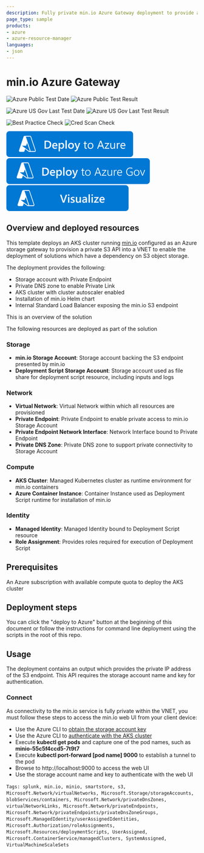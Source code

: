```yaml
---
description: Fully private min.io Azure Gateway deployment to provide an S3 compliant storage API backed by blob storage
page_type: sample
products:
- azure
- azure-resource-manager
languages:
- json
---
```

# min.io Azure Gateway

![Azure Public Test Date](https://azurequickstartsservice.blob.core.windows.net/badges/application-workloads/minio/minio-azure-gateway/PublicLastTestDate.svg)
![Azure Public Test Result](https://azurequickstartsservice.blob.core.windows.net/badges/application-workloads/minio/minio-azure-gateway/PublicDeployment.svg)

![Azure US Gov Last Test Date](https://azurequickstartsservice.blob.core.windows.net/badges/application-workloads/minio/minio-azure-gateway/FairfaxLastTestDate.svg)
![Azure US Gov Last Test Result](https://azurequickstartsservice.blob.core.windows.net/badges/application-workloads/minio/minio-azure-gateway/FairfaxDeployment.svg)

![Best Practice Check](https://azurequickstartsservice.blob.core.windows.net/badges/application-workloads/minio/minio-azure-gateway/BestPracticeResult.svg)
![Cred Scan Check](https://azurequickstartsservice.blob.core.windows.net/badges/application-workloads/minio/minio-azure-gateway/CredScanResult.svg)

[![Deploy To Azure](https://raw.githubusercontent.com/Azure/azure-quickstart-templates/master/1-CONTRIBUTION-GUIDE/images/deploytoazure.svg?sanitize=true)](https://portal.azure.com/#create/Microsoft.Template/uri/https%3A%2F%2Fraw.githubusercontent.com%2FAzure%2Fazure-quickstart-templates%2Fmaster%2Fapplication-workloads%2Fminio%2Fminio-azure-gateway%2Fazuredeploy.json)
[![Deploy To Azure US Gov](https://raw.githubusercontent.com/Azure/azure-quickstart-templates/master/1-CONTRIBUTION-GUIDE/images/deploytoazuregov.svg?sanitize=true)](https://portal.azure.us/#create/Microsoft.Template/uri/https%3A%2F%2Fraw.githubusercontent.com%2FAzure%2Fazure-quickstart-templates%2Fmaster%2Fapplication-workloads%2Fminio%2Fminio-azure-gateway%2Fazuredeploy.json)
[![Visualize](https://raw.githubusercontent.com/Azure/azure-quickstart-templates/master/1-CONTRIBUTION-GUIDE/images/visualizebutton.svg?sanitize=true)](http://armviz.io/#/?load=https%3A%2F%2Fraw.githubusercontent.com%2FAzure%2Fazure-quickstart-templates%2Fmaster%2Fapplication-workloads%2Fminio%2Fminio-azure-gateway%2Fazuredeploy.json)

## Overview and deployed resources

This template deploys an AKS cluster running [min.io](https://min.io/) configured as an Azure storage gateway to provision a private S3 API into a VNET to enable the deployment of solutions which have a dependency on S3 object storage.

The deployment provides the following:

+ Storage account with Private Endpoint
+ Private DNS zone to enable Private Link
+ AKS cluster with cluster autoscaler enabled
+ Installation of min.io Helm chart
+ Internal Standard Load Balancer exposing the min.io S3 endpoint

This is an overview of the solution

The following resources are deployed as part of the solution

### Storage

+ **min.io Storage Account**: Storage account backing the S3 endpoint presented by min.io
+ **Deployment Script Storage Account**: Storage account used as file share for deployment script resource, including inputs and logs

### Network

+ **Virtual Network**: Virtual Network within which all resources are provisioned
+ **Private Endpoint**: Private Endpoint to enable private access to min.io Storage Account
+ **Private Endpoint Network Interface**: Network Interface bound to Private Endpoint
+ **Private DNS Zone**: Private DNS zone to support private connectivity to Storage Account

### Compute

+ **AKS Cluster**: Managed Kubernetes cluster as runtime environment for min.io containers
+ **Azure Container Instance**: Container Instance used as Deployment Script runtime for installation of min.io

### Identity

+ **Managed Identity**: Managed Identity bound to Deployment Script resource
+ **Role Assignment**: Provides roles required for execution of Deployment Script

## Prerequisites

An Azure subscription with available compute quota to deploy the AKS cluster

## Deployment steps

You can click the "deploy to Azure" button at the beginning of this document or follow the instructions for command line deployment using the scripts in the root of this repo.

## Usage

The deployment contains an output which provides the private IP address of the S3 endpoint.  This API requires the storage account name and key for authentication.

### Connect

As connectivity to the min.io service is fully private within the VNET, you must follow these steps to access the min.io web UI from your client device:

+ Use the Azure CLI to [obtain the storage account key](https://docs.microsoft.com/cli/azure/storage/account/keys?view=azure-cli-latest#az_storage_account_keys_list)
+ Use the Azure CLI to [authenticate with the AKS cluster](https://docs.microsoft.com/cli/azure/aks?view=azure-cli-latest#az_aks_get_credentials)
+ Execute **kubectl get pods** and capture one of the pod names, such as **minio-55c5f4ccd5-7t9t7**
+ Execute **kubectl port-forward [pod name] 9000** to establish a tunnel to the pod
+ Browse to http://localhost:9000 to access the web UI
+ Use the storage account name and key to authenticate with the web UI

`Tags: splunk, min.io, minio, smartstore, s3, Microsoft.Network/virtualNetworks, Microsoft.Storage/storageAccounts, blobServices/containers, Microsoft.Network/privateDnsZones, virtualNetworkLinks, Microsoft.Network/privateEndpoints, Microsoft.Network/privateEndpoints/privateDnsZoneGroups, Microsoft.ManagedIdentity/userAssignedIdentities, Microsoft.Authorization/roleAssignments, Microsoft.Resources/deploymentScripts, UserAssigned, Microsoft.ContainerService/managedClusters, SystemAssigned, VirtualMachineScaleSets`
